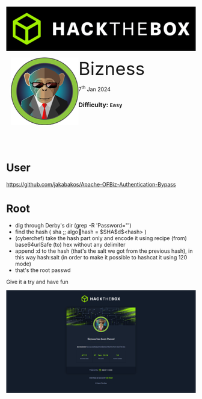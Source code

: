 ![](assets/images/banner.png)

<img src="./assets/images/Capture1.png" style="margin-left: 20px; zoom: 60%;" align=left /> <font size="10">Bizness</font>

7<sup>th</sup> Jan 2024

### Difficulty: `Easy`

<br>
<br>
<br>
<br>
<br>

# User

https://github.com/jakabakos/Apache-OFBiz-Authentication-Bypass

# Root

-   dig through Derby's dir (grep -R 'Password="')
-   find the hash ( sha ;; algo:salt:hash = &dollar;SHA&dollar;d&dollar;&lt;hash&gt; )
-   (cyberchef) take the hash part only and encode it using recipe (from) base64urlSafe (to) hex without any delimiter
-   append :d to the hash (that's the salt we got from the previous hash), in this way hash:salt (in order to make it possible to hashcat it using 120 mode)
-   that's the root passwd

Give it a try and have fun

<img src="./assets/images/capture3.png">
